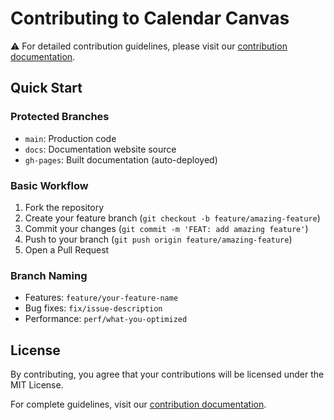 # Contributing to Calendar Canvas

⚠️ For detailed contribution guidelines, please visit our [contribution documentation](https://calendar-canvas.github.io/contributing).

## Quick Start

### Protected Branches
- `main`: Production code
- `docs`: Documentation website source
- `gh-pages`: Built documentation (auto-deployed)

### Basic Workflow
1. Fork the repository
2. Create your feature branch (`git checkout -b feature/amazing-feature`)
3. Commit your changes (`git commit -m 'FEAT: add amazing feature'`)
4. Push to your branch (`git push origin feature/amazing-feature`)
5. Open a Pull Request

### Branch Naming
- Features: `feature/your-feature-name`
- Bug fixes: `fix/issue-description`
- Performance: `perf/what-you-optimized`

## License
By contributing, you agree that your contributions will be licensed under the MIT License.

For complete guidelines, visit our [contribution documentation](https://arpansource.github.io/calendar-canvas/docs/contributing).